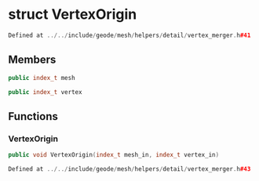 # struct VertexOrigin

```cpp
Defined at ../../include/geode/mesh/helpers/detail/vertex_merger.h#41
```

## Members

```cpp
public index_t mesh

```

```cpp
public index_t vertex

```



## Functions

### VertexOrigin

```cpp
public void VertexOrigin(index_t mesh_in, index_t vertex_in)
```

```cpp
Defined at ../../include/geode/mesh/helpers/detail/vertex_merger.h#43
```



